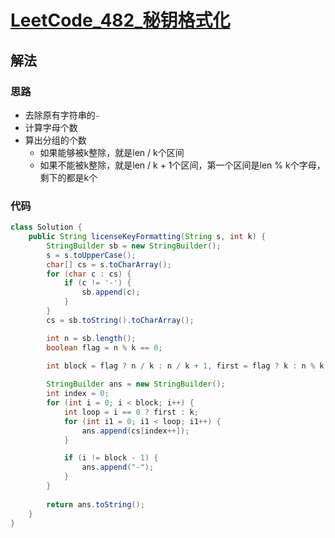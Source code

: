 # [LeetCode_482_秘钥格式化](https://leetcode-cn.com/problems/license-key-formatting/)
## 解法
### 思路
- 去除原有字符串的`-`
- 计算字母个数
- 算出分组的个数
  - 如果能够被k整除，就是len / k个区间
  - 如果不能被k整除，就是len / k + 1个区间，第一个区间是len % k个字母，剩下的都是k个
### 代码
```java
class Solution {
    public String licenseKeyFormatting(String s, int k) {
        StringBuilder sb = new StringBuilder();
        s = s.toUpperCase();
        char[] cs = s.toCharArray();
        for (char c : cs) {
            if (c != '-') {
                sb.append(c);
            }
        }
        cs = sb.toString().toCharArray();

        int n = sb.length();
        boolean flag = n % k == 0;
        
        int block = flag ? n / k : n / k + 1, first = flag ? k : n % k;

        StringBuilder ans = new StringBuilder();
        int index = 0;
        for (int i = 0; i < block; i++) {
            int loop = i == 0 ? first : k;
            for (int i1 = 0; i1 < loop; i1++) {
                ans.append(cs[index++]);
            }

            if (i != block - 1) {
                ans.append("-");
            }
        }
        
        return ans.toString();
    }
}
```